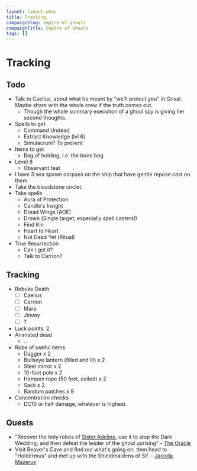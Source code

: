 ```yaml
---
layout: layout.webc
title: Tracking
campaignSlug: empire-of-ghouls
campaignTitle: Empire of Ghouls
tags: []
---
```

# Tracking
## Todo

- Talk to Caelius, about what he meant by "we'll protect you" in Grisal. Maybe share with the whole crew if the truth comes out.
	- Though the whole summary execution of a ghoul spy is giving her second thoughts.
- Spells to get
	- Command Undead
	- Extract Knowledge (lvl 6)
	- Simulacrum? To prevent 
- Items to get
	- Bag of holding, i.e. the bone bag
- Level 8
	- Observant feat
- I have 3 sea spawn corpses on the ship that have gentle repose cast on them.
- Take the bloodstone circlet.
- Take spells
	- Aura of Protection
	- Candle's Insight
	- Dread Wings (AOE)
	- Drown (Single target, especially spell casters!)
	- Find Kin
	- Heart to Heart
	- Not Dead Yet (Ritual)
- True Resurrection
	- Can I get it?
	- Talk to Carrion?
## Tracking

- Rebuke Death
	- [ ] Caelius
	- [ ] Carrion
	- [ ] Mara
	- [ ] Jimmy
	- [ ] ?
- Luck points: 2
- Animated dead
	- ...
- Robe of useful items
	- Dagger x 2
    - Bullseye lantern (filled and lit) x 2
    - Steel mirror x 2
    - 10-foot pole x 2
    - Hempen rope (50 feet, coiled) x 2
    - Sack x 2
    - Random patches x 9
- Concentration checks
	- DC10 or half damage, whatever is highest.

## Quests

- "Recover the holy robes of [Sister Adeline](npcs/sister-adeline.md), use it to stop the Dark Wedding, and then defeat the leader of the ghoul uprising" - [The Oracle](npcs/the-oracle.md)
- Visit Reaver's Cave and find out what's going on, then head to "Holdermus" and met up with the Shieldmaidens of Sif. - [Jagoda Mazeruk](npcs/jagoda.md)
